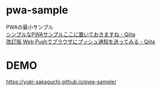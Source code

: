 # pwa-sample
PWAの最小サンプル  
[シンプルなPWAサンプルここに置いておきますね - Qiita](https://qiita.com/kazaoki/items/e93b88556fcd05d28ddc)  
[改訂版 Web Pushでブラウザにプッシュ通知を送ってみる - Qiita](https://qiita.com/tomoyukilabs/items/2ae4a0f708a1af75f13e)

# DEMO
https://yuki-sakaguchi.github.io/pwa-sample/
